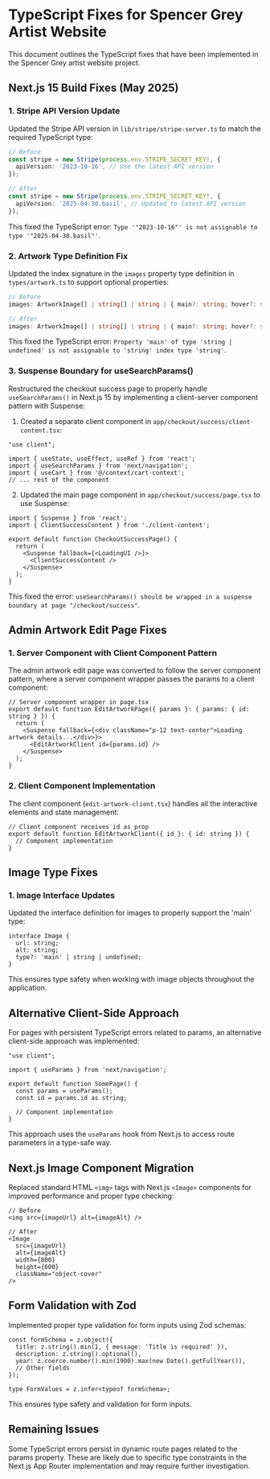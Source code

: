 # TypeScript Fixes for Spencer Grey Artist Website

This document outlines the TypeScript fixes that have been implemented in the Spencer Grey artist website project.

## Next.js 15 Build Fixes (May 2025)

### 1. Stripe API Version Update

Updated the Stripe API version in `lib/stripe/stripe-server.ts` to match the required TypeScript type:

```typescript
// Before
const stripe = new Stripe(process.env.STRIPE_SECRET_KEY!, {
  apiVersion: '2023-10-16', // Use the latest API version
});

// After
const stripe = new Stripe(process.env.STRIPE_SECRET_KEY!, {
  apiVersion: '2025-04-30.basil', // Updated to latest API version
});
```

This fixed the TypeScript error: `Type '"2023-10-16"' is not assignable to type '"2025-04-30.basil"'`.

### 2. Artwork Type Definition Fix

Updated the index signature in the `images` property type definition in `types/artwork.ts` to support optional properties:

```typescript
// Before
images: ArtworkImage[] | string[] | string | { main?: string; hover?: string; [key: string]: string };

// After
images: ArtworkImage[] | string[] | string | { main?: string; hover?: string; [key: string]: string | undefined };
```

This fixed the TypeScript error: `Property 'main' of type 'string | undefined' is not assignable to 'string' index type 'string'`.

### 3. Suspense Boundary for useSearchParams()

Restructured the checkout success page to properly handle `useSearchParams()` in Next.js 15 by implementing a client-server component pattern with Suspense:

1. Created a separate client component in `app/checkout/success/client-content.tsx`:
```tsx
"use client";

import { useState, useEffect, useRef } from 'react';
import { useSearchParams } from 'next/navigation';
import { useCart } from '@/context/cart-context';
// ... rest of the component
```

2. Updated the main page component in `app/checkout/success/page.tsx` to use Suspense:
```tsx
import { Suspense } from 'react';
import { ClientSuccessContent } from './client-content';

export default function CheckoutSuccessPage() {
  return (
    <Suspense fallback={<LoadingUI />}>
      <ClientSuccessContent />
    </Suspense>
  );
}
```

This fixed the error: `useSearchParams() should be wrapped in a suspense boundary at page "/checkout/success"`.

## Admin Artwork Edit Page Fixes

### 1. Server Component with Client Component Pattern

The admin artwork edit page was converted to follow the server component pattern, where a server component wrapper passes the params to a client component:

```tsx
// Server component wrapper in page.tsx
export default function EditArtworkPage({ params }: { params: { id: string } }) {
  return (
    <Suspense fallback={<div className="p-12 text-center">Loading artwork details...</div>}>
      <EditArtworkClient id={params.id} />
    </Suspense>
  );
}
```

### 2. Client Component Implementation

The client component (`edit-artwork-client.tsx`) handles all the interactive elements and state management:

```tsx
// Client component receives id as prop
export default function EditArtworkClient({ id }: { id: string }) {
  // Component implementation
}
```

## Image Type Fixes

### 1. Image Interface Updates

Updated the interface definition for images to properly support the 'main' type:

```tsx
interface Image {
  url: string;
  alt: string;
  type?: 'main' | string | undefined;
}
```

This ensures type safety when working with image objects throughout the application.

## Alternative Client-Side Approach

For pages with persistent TypeScript errors related to params, an alternative client-side approach was implemented:

```tsx
"use client";

import { useParams } from 'next/navigation';

export default function SomePage() {
  const params = useParams();
  const id = params.id as string;
  
  // Component implementation
}
```

This approach uses the `useParams` hook from Next.js to access route parameters in a type-safe way.

## Next.js Image Component Migration

Replaced standard HTML `<img>` tags with Next.js `<Image>` components for improved performance and proper type checking:

```tsx
// Before
<img src={imageUrl} alt={imageAlt} />

// After
<Image 
  src={imageUrl} 
  alt={imageAlt} 
  width={800} 
  height={600} 
  className="object-cover"
/>
```

## Form Validation with Zod

Implemented proper type validation for form inputs using Zod schemas:

```tsx
const formSchema = z.object({
  title: z.string().min(1, { message: 'Title is required' }),
  description: z.string().optional(),
  year: z.coerce.number().min(1900).max(new Date().getFullYear()),
  // Other fields
});

type FormValues = z.infer<typeof formSchema>;
```

This ensures type safety and validation for form inputs.

## Remaining Issues

Some TypeScript errors persist in dynamic route pages related to the params property. These are likely due to specific type constraints in the Next.js App Router implementation and may require further investigation.
